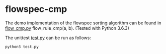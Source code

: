 # flowspec-cmp

The demo implementation of the flowspec sorting algorithm can be found in
[flow_cmp.py](flow_cmp.py) flow_rule_cmp(a, b). (Tested with Python 3.6.3)

The unittest [test.py](test.py) can be run as follows:

```
python3 test.py
```
